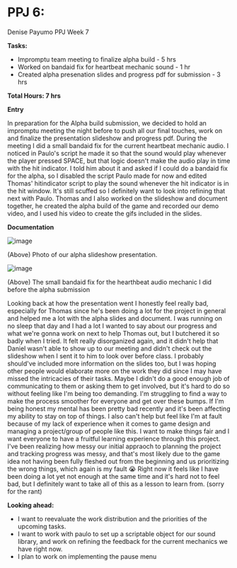 # PPJ 6: 
Denise Payumo PPJ Week 7

**Tasks:**

- Impromptu team meeting to finalize alpha build - 5 hrs
- Worked on bandaid fix for heartbeat mechanic sound - 1 hr
- Created alpha presenation slides and progress pdf for submission - 3 hrs

**Total Hours: 7 hrs**

**Entry** 

In preparation for the Alpha build submission, we decided to hold an impromptu meeting the night before to push all our final touches, work on and finalize the presentation slideshow and progress pdf. During the meeting I did a small bandaid fix for the current heartbeat mechanic audio. I noticed in Paulo's script he made it so that the sound would play whenever the player pressed SPACE, but that logic doesn't make the audio play in time with the hit indicator. I told him about it and asked if I could do a bandaid fix for the alpha, so I disabled the script Paulo made for now and edited Thomas' hitindicator script to play the sound whenever the hit indicator is in the hit window. It's still scuffed so I definitely want to look into refining that next with Paulo. Thomas and I also worked on the slideshow and document together, he created the alpha build of the game and recorded our demo video, and I used his video to create the gifs included in the slides. 

**Documentation**


![image](https://github.com/user-attachments/assets/1681b8e0-f14d-4038-88c2-e4a6ad67bb77)

(Above) Photo of our alpha slideshow presentation.

![image](https://github.com/user-attachments/assets/36403656-d918-454f-bda6-66fc68cda1e7)

(Above) The small bandaid fix for the hearthbeat audio mechanic I did before the alpha submission




Looking back at how the presentation went I honestly feel really bad, especially for Thomas since he's been doing a lot for the project in general and helped me a lot with the alpha slides and document. I was running on no sleep that day and I had a lot I wanted to say about our progress and what we're gonna work on next to help Thomas out, but I butchered it so badly when I tried. It felt really disorganized again, and it didn't help that Daniel wasn't able to show up to our meeting and didn't check out the slideshow when I sent it to him to look over before class. I probably should've included more information on the slides too, but I was hoping other people would elaborate more on the work they did since I may have missed the intricacies of their tasks. Maybe I didn't do a good enough job of communicating to them or asking them to get involved, but it's hard to do so without feeling like I'm being too demanding. I'm struggling to find a way to make the process smoother for everyone and get over these bumps. If I'm being honest my mental has been pretty bad recently and it's been affecting my ability to stay on top of things. I also can't help but feel like I'm at fault because of my lack of experience when it comes to game design and managing a project/group of people like this. I want to make things fair and I want everyone to have a fruitful learning experience through this project. I've been realizing how messy our initial appraoch to planning the project and tracking progress was messy, and that's most likely due to the game idea not having been fully fleshed out from the beginning and us prioritizing the wrong things, which again is my fault 😭 Right now it feels like I have been doing a lot yet not enough at the same time and it's hard not to feel bad, but I definitely want to take all of this as a lesson to learn from.
(sorry for the rant)

**Looking ahead:**
- I want to reevaluate the work distribution and the priorities of the upcoming tasks.
- I want to work with paulo to set up a scriptable object for our sound library, and work on refining the feedback for the current mechanics we have right now.
- I plan to work on implementing the pause menu
